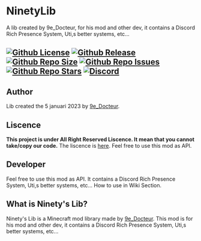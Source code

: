 # NinetyLib
A lib created by 9e_Docteur, for his mod and other dev, it contains a Discord Rich Presence System, Uti,s better systems, etc...

[![Github License](https://img.shields.io/badge/liscence-All%20Right%20Reserved-red)]()
[![Github Release](https://img.shields.io/github/v/release/9e-Docteur/NinetyLib)]()
[![Github Repo Size](https://img.shields.io/github/repo-size/9e-docteur/NinetyLib-New)]()
[![Github Repo Issues](https://img.shields.io/github/issues/9e-docteur/NinetyLib)]()
[![Github Repo Stars](https://img.shields.io/github/stars/9e-Docteur/NinetyLib)]()
<a href="https://discord.gg/7VA9X67xRB"><img src="https://img.shields.io/discord/910285401770573835?color=5865f2&label=Discord&style=flat" alt="Discord"></a>
------
## Author
Lib created the 5 januari 2023 by [9e_Docteur](https://github.com/9e-Docteur/).

## Liscence
**This project is under __All Right Reserved__ Liscence.
It mean that you cannot take/copy our code.**
The liscence is [here](https://github.com/9e-Docteur/NinetyLib/blob/main/LICENCE).
Feel free to use this mod as API.

## Developer
Feel free to use this mod as API.
It contains a Discord Rich Presence System, Uti,s better systems, etc...
How to use in Wiki Section.

## What is Ninety's Lib?
Ninety's Lib is a Minecraft mod library made by [9e_Docteur](https://github.com/9e-Docteur/). This mod is for his mod and other dev, it contains a Discord Rich Presence System, Uti,s better systems, etc...
